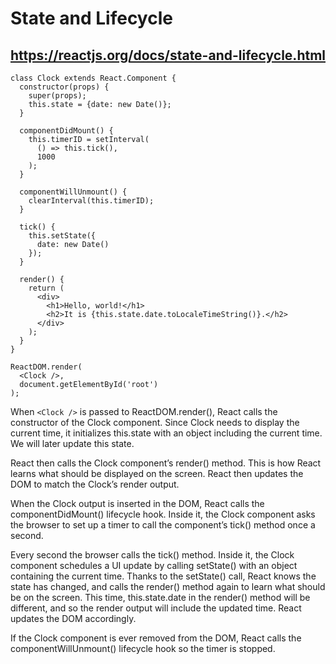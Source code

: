 # State and Lifecycle

## https://reactjs.org/docs/state-and-lifecycle.html

```
class Clock extends React.Component {
  constructor(props) {
    super(props);
    this.state = {date: new Date()};
  }

  componentDidMount() {
    this.timerID = setInterval(
      () => this.tick(),
      1000
    );
  }

  componentWillUnmount() {
    clearInterval(this.timerID);
  }

  tick() {
    this.setState({
      date: new Date()
    });
  }

  render() {
    return (
      <div>
        <h1>Hello, world!</h1>
        <h2>It is {this.state.date.toLocaleTimeString()}.</h2>
      </div>
    );
  }
}

ReactDOM.render(
  <Clock />,
  document.getElementById('root')
);
```

When `<Clock />` is passed to ReactDOM.render(), React calls the constructor of the Clock component. Since Clock needs
to display the current time, it initializes this.state with an object including the current time. We will later update
this state.

React then calls the Clock component’s render() method. This is how React learns what should be displayed on the screen.
React then updates the DOM to match the Clock’s render output.

When the Clock output is inserted in the DOM, React calls the componentDidMount() lifecycle hook. Inside it, the Clock
component asks the browser to set up a timer to call the component’s tick() method once a second.

Every second the browser calls the tick() method. Inside it, the Clock component schedules a UI update by calling
setState() with an object containing the current time. Thanks to the setState() call, React knows the state has changed,
and calls the render() method again to learn what should be on the screen. This time, this.state.date in the render()
method will be different, and so the render output will include the updated time. React updates the DOM accordingly.

If the Clock component is ever removed from the DOM, React calls the componentWillUnmount() lifecycle hook so the timer
is stopped.
